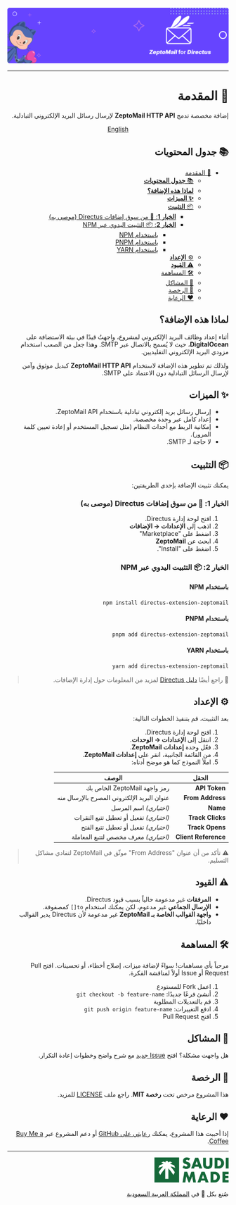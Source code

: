 <div dir="rtl">

<p align="center"><img alt="شعار ZeptoMail" src="https://raw.githubusercontent.com/nawafinity/directus-extension-zeptomail/main/assets/cover.png"></p>

---

# 🐰 المقدمة

إضافة مخصصة تدمج **ZeptoMail HTTP API** لإرسال رسائل البريد الإلكتروني التبادلية.

<div align="center">

[English](README.md)

</div>

## 📚 **جدول المحتويات**

<!-- TOC -->
* [🐰 المقدمة](#-المقدمة)
  * [📚 **جدول المحتويات**](#-جدول-المحتويات)
  * [**لماذا هذه الإضافة؟**](#لماذا-هذه-الإضافة)
  * [**✨ الميزات**](#-الميزات)
  * [📦 **التثبيت**](#-التثبيت)
    * [**الخيار 1**: 🛒 من سوق إضافات Directus (موصى به)](#الخيار-1--من-سوق-إضافات-directus-موصى-به)
    * [**الخيار 2**: 📦 التثبيت اليدوي عبر NPM](#الخيار-2--التثبيت-اليدوي-عبر-npm)
      * [باستخدام NPM](#باستخدام-npm)
      * [باستخدام PNPM](#باستخدام-pnpm)
      * [باستخدام YARN](#باستخدام-yarn)
  * [⚙️ **الإعداد**](#-الإعداد)
  * [⚠️ **القيود**](#-القيود)
  * [🛠️ المساهمة](#-المساهمة)
  * [🐞 المشاكل](#-المشاكل)
  * [📄 الرخصة](#-الرخصة)
  * [❤️ الرعاية](#-الرعاية)
<!-- TOC -->

## **لماذا هذه الإضافة؟**

أثناء إعداد وظائف البريد الإلكتروني لمشروع، واجهتُ قيدًا في بيئة الاستضافة على **DigitalOcean**، حيث لا يُسمح بالاتصال
عبر SMTP. وهذا جعل من الصعب استخدام مزودي البريد الإلكتروني التقليديين.

ولذلك تم تطوير هذه الإضافة لاستخدام **ZeptoMail HTTP API** كبديل موثوق وآمن لإرسال الرسائل التبادلية دون الاعتماد على
SMTP.

## **✨ الميزات**

- إرسال رسائل بريد إلكتروني تبادلية باستخدام ZeptoMail API.
- إعداد كامل عبر وحدة مخصصة.
- إمكانية الربط مع أحداث النظام (مثل تسجيل المستخدم أو إعادة تعيين كلمة المرور).
- لا حاجة لـ SMTP.

## 📦 **التثبيت**

يمكنك تثبيت الإضافة بإحدى الطريقتين:

### **الخيار 1**: 🛒 من سوق إضافات Directus (موصى به)

1. افتح لوحة إدارة Directus.
2. اذهب إلى **الإعدادات → الإضافات**
3. اضغط على "Marketplace"
4. ابحث عن **ZeptoMail**
5. اضغط على "Install".

### **الخيار 2**: 📦 التثبيت اليدوي عبر NPM

#### باستخدام NPM

```bash
npm install directus-extension-zeptomail
```

#### باستخدام PNPM

```bash
pnpm add directus-extension-zeptomail
```

#### باستخدام YARN

```bash
yarn add directus-extension-zeptomail
```

> 📘 راجع أيضًا [دليل Directus](https://directus.io/docs/self-hosting/including-extensions) لمزيد من المعلومات حول إدارة
> الإضافات.

## ⚙️ **الإعداد**

بعد التثبيت، قم بتنفيذ الخطوات التالية:

1. افتح لوحة إدارة Directus.
2. انتقل إلى **الإعدادات → الوحدات**.
3. فعّل وحدة **إعدادات ZeptoMail**.
4. من القائمة الجانبية، انقر على **إعدادات ZeptoMail**.
5. املأ النموذج كما هو موضح أدناه:

| الحقل                | الوصف                                       |
|----------------------|---------------------------------------------|
| **API Token**        | رمز واجهة ZeptoMail الخاص بك                |
| **From Address**     | عنوان البريد الإلكتروني المصرح بالإرسال منه |
| **Name**             | *(اختياري)* اسم المرسل                      |
| **Track Clicks**     | *(اختياري)* تفعيل أو تعطيل تتبع النقرات     |
| **Track Opens**      | *(اختياري)* تفعيل أو تعطيل تتبع الفتح       |
| **Client Reference** | *(اختياري)* معرف مخصص لتتبع المعاملة        |

> ⚠️ تأكد من أن عنوان "From Address" موثّق في ZeptoMail لتفادي مشاكل التسليم.

## ⚠️ **القيود**

- **المرفقات** غير مدعومة حالياً بسبب قيود Directus.
- **الإرسال الجماعي** غير مدعوم، لكن يمكنك استخدام `to[]` كمصفوفة.
- **واجهة القوالب الخاصة بـ ZeptoMail** غير مدعومة لأن Directus يدير القوالب داخليًا.

## 🛠️ المساهمة

مرحباً بأي مساهمات! سواءً لإضافة ميزات، إصلاح أخطاء، أو تحسينات. افتح Pull Request أو Issue أولاً لمناقشة الفكرة.

1. اعمل Fork للمستودع
2. أنشئ فرعًا جديدًا: `git checkout -b feature-name`
3. قم بالتعديلات المطلوبة
4. ادفع التغييرات: `git push origin feature-name`
5. افتح Pull Request

## 🐞 المشاكل

هل واجهت مشكلة؟ افتح [Issue جديد](https://github.com/nawafinity/directus-extension-zeptomail/issues) مع شرح واضح وخطوات
إعادة التكرار.

## 📄 الرخصة

هذا المشروع مرخص تحت **رخصة MIT**. راجع ملف [LICENSE](./LICENSE) للمزيد.

## ❤️ الرعاية

إذا أحببت هذا المشروع، يمكنك [رعايتي على GitHub](https://github.com/sponsors/nawafinity) أو دعم المشروع
عبر [Buy Me a Coffee](https://buymeacoffee.com/nawafinity).

---

<img height="56.5" src="https://raw.githubusercontent.com/nawafinity/directus-extension-zeptomail/main/assets/saudi-made.png" title="صنع بحب في السعودية" width="169" alt="Saudi made"/>

صُنع بكل 💚 في [المملكة العربية السعودية](https://en.wikipedia.org/wiki/Saudi_Arabia)

</div>